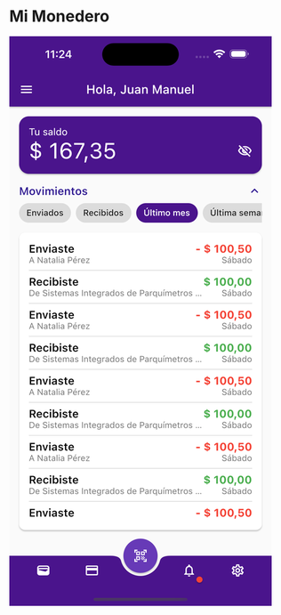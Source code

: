 # Mi Monedero

![1668023191](https://github.com/jmouriz/mimonedero/blob/main/screenshots/screenshot-1.png?raw=true)